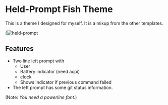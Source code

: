 # Held-Prompt Fish Theme

This is a theme I designed for myself. It is a mixup from the other templates.

(![held-prompt](https://cloud.githubusercontent.com/assets/1532506/7149002/aa188568-e308-11e4-96bf-23522a9a1a49.png)
## Features

- Two line left prompt with
  - User
  - Battery indicator (need acpi)
  - clock
  - Shows indicator if previous command failed
- The left prompt has some git status information.

(Note: _You need a powerline font._)
